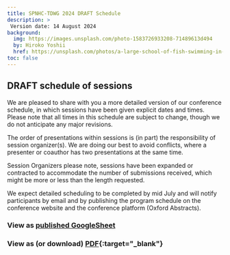 ```yaml
---
title: SPNHC-TDWG 2024 DRAFT Schedule
description: >
 Version date: 14 August 2024
background:
  img: https://images.unsplash.com/photo-1583726933208-71489613d494
  by: Hiroko Yoshii
  href: https://unsplash.com/photos/a-large-school-of-fish-swimming-in-the-ocean-vYsOa_s3C6g
toc: false
---
```

## DRAFT schedule of sessions

We are pleased to share with you a more detailed version of our conference schedule, in which sessions have been given explicit dates and times. Please note that all times in this schedule are subject to change, though we do not anticipate any major revisions. 

The order of presentations within sessions is (in part) the responsibility of session organizer(s).  We are doing our best to avoid conflicts, where a presenter or coauthor has two presentations at the same time. 

Session Organizers please note, sessions have been expanded or contracted to accommodate the number of submissions received, which might be more or less than the length requested. 

We expect detailed scheduling to be completed by mid July and will notify participants by email and by publishing the program schedule on the conference website and the conference platform (Oxford Abstracts).


### View as [published GoogleSheet](http://bit.ly/3RNaEuI)

### View as (or download) [PDF](https://static.tdwg.org/conferences/2024/SPNHC-TDWG%202024%20DRAFT%20Schedule%20-%20Sessions.pdf){:target="_blank"}

